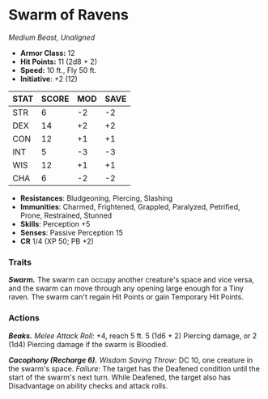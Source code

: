 # Swarm of Ravens

*Medium Beast, Unaligned*

- **Armor Class:** 12
- **Hit Points:** 11 (2d8 + 2)
- **Speed:** 10 ft., Fly 50 ft.
- **Initiative**: +2 (12)

|STAT|SCORE|MOD|SAVE|
| --- | --- | --- | ---- |
| STR | 6 | -2 | -2 |
| DEX | 14 | +2 | +2 |
| CON | 12 | +1 | +1 |
| INT | 5 | -3 | -3 |
| WIS | 12 | +1 | +1 |
| CHA | 6 | -2 | -2 |

- **Resistances**: Bludgeoning, Piercing, Slashing
- **Immunities**: Charmed, Frightened, Grappled, Paralyzed, Petrified, Prone, Restrained, Stunned
- **Skills**: Perception +5
- **Senses**: Passive Perception 15
- **CR** 1/4 (XP 50; PB +2)

### Traits

***Swarm.*** The swarm can occupy another creature's space and vice versa, and the swarm can move through any opening large enough for a Tiny raven. The swarm can't regain Hit Points or gain Temporary Hit Points.


### Actions

***Beaks.*** *Melee Attack Roll:* +4, reach 5 ft. 5 (1d6 + 2) Piercing damage, or 2 (1d4) Piercing damage if the swarm is Bloodied.

***Cacophony (Recharge 6).*** *Wisdom Saving Throw*: DC 10, one creature in the swarm's space. *Failure:*  The target has the Deafened condition until the start of the swarm's next turn. While Deafened, the target also has Disadvantage on ability checks and attack rolls.
